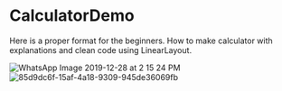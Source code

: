 # CalculatorDemo
Here is a proper format for the beginners.
How to make calculator with explanations and clean code using LinearLayout.

![WhatsApp Image 2019-12-28 at 2 15 24 PM](https://user-images.githubusercontent.com/59304998/71541308-01702900-297d-11ea-94a0-ed6318f8ab26.jpeg)
![85d9dc6f-15af-4a18-9309-945de36069fb](https://user-images.githubusercontent.com/59304998/71541340-6e83be80-297d-11ea-8586-94edbd7e4dfa.jpg)

